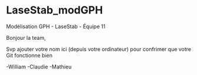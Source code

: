# LaseStab_modGPH
Modélisation GPH - LaseStab - Équipe 11

Bonjour la team, 

Svp ajouter votre nom ici (depuis votre ordinateur) pour confrimer que votre Git fonctionne bien

-William
-Claudie
-Mathieu
